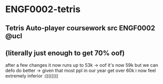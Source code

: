 # ENGF0002-tetris
Tetris Auto-player coursework src
ENGF0002 @ucl
---------------------
 (literally just enough to get 70% oof) 
---------------------
after a few changes it now runs up to 53k -> oof it's now 59k but we can defo do better -> given that most ppl in our year get over 60k i now feel extremely inferior :((((((((

